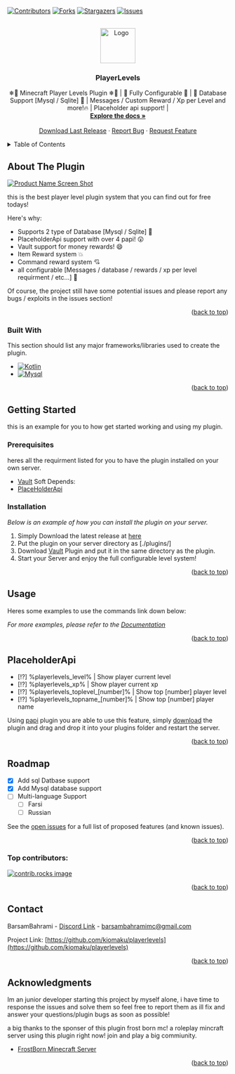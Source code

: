 
<a id="readme-top"></a>


[![Contributors][contributors-shield]][contributors-url]
[![Forks][forks-shield]][forks-url]
[![Stargazers][stars-shield]][stars-url]
[![Issues][issues-shield]][issues-url]




<br />
<div align="center">
  <a href="https://github.com/kiomaku/PlayerLevel">
    <img src="https://s3.amazonaws.com/shecodesio-production/uploads/files/000/037/428/original/lainsmall2.gif?1655370785" alt="Logo" width="80" height="80">
  </a>

  <h3 align="center">PlayerLevels</h3>

  <p align="center">
    ❄🎄 Minecraft Player Levels Plugin ❄🎄 | 📝 Fully Configurable 📝 | 📅 Database Support [Mysql / Sqlite] 📅 | Messages / Custom Reward / Xp per Level and more!🔥 | Placeholder api support! |
    <br />
    <a href="https://www.frostborn.ir/plugins/playerlevels/doc"><strong>Explore the docs »</strong></a>
    <br />
    <br />
    <a href="https://github.com/Kiomaku/PlayerLevels/releases/latest">Download Last Release</a>
    &middot;
    <a href="https://github.com/kiomaku/PlayerLevel/issues/new?labels=bug&template=bug-report---.md">Report Bug</a>
    &middot;
    <a href="https://github.com/kiomaku/PlayerLevel/issues/new?labels=enhancement&template=feature-request---.md">Request Feature</a>
  </p>
</div>



<!-- TABLE OF CONTENTS -->
<details>
  <summary>Table of Contents</summary>
  <ol>
    <li>
      <a href="#about-the-plugin">About The Plugin</a>
      <ul>
        <li><a href="#built-with">Built With</a></li>
      </ul>
    </li>
    <li>
      <a href="#getting-started">Getting Started</a>
      <ul>
        <li><a href="#prerequisites">Prerequisites</a></li>
        <li><a href="#installation">Installation</a></li>
      </ul>
    </li>
    <li><a href="#usage">Usage</a></li>
    <li><a href="#PlaceholderApi">PlaceholderApi</a></li>
    <li><a href="#contributing">Contributing</a></li>
    <li><a href="#contact">Contact</a></li>
    <li><a href="#acknowledgments">Acknowledgments</a></li>
  </ol>
</details>



<!-- ABOUT THE PROJECT -->
## About The Plugin

[![Product Name Screen Shot][product-screenshot]](https://example.com)

this is the best player level plugin system that you can find out for free todays!

Here's why:
* Supports 2 type of Database [Mysql / Sqlite] 💨
* PlaceholderApi support with over 4 papi! 😲
* Vault support for money rewards! :smile:
* Item Reward system 💥
* Command reward system 💘
* all configurable [Messages / database / rewards / xp per level requirment / etc...] 🍃

Of course, the project still have some potential issues and please report any bugs / exploits in the issues section!


<p align="right">(<a href="#readme-top">back to top</a>)</p>



### Built With

This section should list any major frameworks/libraries used to create the plugin.

* [![Kotlin][Kotlin]][Kotlin-url]
* [![Mysql][Mysql]][Mysql-url]

<p align="right">(<a href="#readme-top">back to top</a>)</p>



<!-- GETTING STARTED -->
## Getting Started

this is an example for you to how get started working and using my plugin.


### Prerequisites

heres all the requirment listed for you to have the plugin installed on your own server.

* [Vault](https://www.spigotmc.org/resources/vault.34315/)
Soft Depends:
* [PlaceHolderApi](https://www.spigotmc.org/resources/placeholderapi.6245/)

### Installation

_Below is an example of how you can install the plugin on your server._

1. Simply Download the latest release at [here](https://github.com/Kiomaku/PlayerLevels/releases/tag/BETA)
2. Put the plugin on your server directory as [./plugins/]
3. Download [Vault](https://www.spigotmc.org/resources/vault.34315/) Plugin and put it in the same directory as the plugin.
4. Start your Server and enjoy the full configurable level system!
<p align="right">(<a href="#readme-top">back to top</a>)</p>



<!-- USAGE EXAMPLES -->
## Usage

Heres some examples to use the commands link down below:

_For more examples, please refer to the [Documentation](https://www.frostborn.ir/plugins/playerlevels/usage)_

<p align="right">(<a href="#readme-top">back to top</a>)</p>

<!-- PAPI -->
## PlaceholderApi

- [⁉]  %playerlevels_level%  | Show player current level
- [⁉]  %playerlevels_xp%  | Show player current xp
- [⁉]  %playerlevels_toplevel_[number]%  | Show top [number] player level
- [⁉]  %playerlevels_topname_[number]%  | Show top [number] player name


Using [papi](https://www.spigotmc.org/resources/placeholderapi.6245/) plugin you are able to use this feature, simply [download](https://www.spigotmc.org/resources/placeholderapi.6245/) the plugin and drag and drop it into your plugins folder and restart the server.

<p align="right">(<a href="#readme-top">back to top</a>)</p>


<!-- ROADMAP -->
## Roadmap

- [x] Add sql Datbase support
- [x] Add Mysql database support
- [ ] Multi-language Support
    - [ ] Farsi
    - [ ] Russian

See the [open issues](https://github.com/kiomaku/PlayerLevels/issues) for a full list of proposed features (and known issues).

<p align="right">(<a href="#readme-top">back to top</a>)</p>



### Top contributors:

<a href="https://github.com/kiomaku/playerlevels/contributors">
  <img src="https://contrib.rocks/image?repo=kiomaku/playerlevels" alt="contrib.rocks image" />
</a>

<p align="right">(<a href="#readme-top">back to top</a>)</p>




<!-- CONTACT -->
## Contact

BarsamBahrami - [Discord Link](https://discord.gg/huvJ2ECjxP) - barsambahramimc@gmail.com

Project Link: [https://github.com/kiomaku/playerlevels](https://github.com/kiomaku/playerlevels)

<p align="right">(<a href="#readme-top">back to top</a>)</p>



<!-- ACKNOWLEDGMENTS -->
## Acknowledgments

Im an junior developer starting this project by myself alone, i have time to response the issues and solve them so feel free to report them as ill fix and answer your questions/plugin bugs as soon as possible!


a big thanks to the sponser of this plugin frost born mc! a roleplay mincraft server using this plugin right now! join and play a big commiunity.
* [FrostBorn Minecraft Server](https://frostborn.ir)
<p align="right">(<a href="#readme-top">back to top</a>)</p>



<!-- MARKDOWN LINKS & IMAGES -->
[contributors-shield]: https://img.shields.io/github/contributors/kiomaku/playerlevels.svg?style=for-the-badge
[contributors-url]: https://github.com/kiomaku/playerlevels/graphs/contributors
[forks-shield]: https://img.shields.io/github/forks/kiomaku/playerlevels.svg?style=for-the-badge
[forks-url]: https://github.com/kiomaku/playerlevels/network/members
[stars-shield]: https://img.shields.io/github/stars/kiomaku/playerlevels.svg?style=for-the-badge
[stars-url]: https://github.com/kiomaku/playerlevels/stargazers
[issues-shield]: https://img.shields.io/github/issues/kiomaku/playerlevels.svg?style=for-the-badge
[issues-url]: https://github.com/kiomaku/playerlevels/issues
[license-shield]: https://img.shields.io/github/license/kiomaku/playerlevels.svg?style=for-the-badge
[license-url]: https://github.com/kiomaku/playerlevels/blob/master/LICENSE.txt
[linkedin-shield]: https://img.shields.io/badge/-LinkedIn-black.svg?style=for-the-badge&logo=linkedin&colorB=555
[linkedin-url]: https://linkedin.com/in/othneildrew
[product-screenshot]: images/screenshot.png
[Kotlin]: https://img.shields.io/badge/Kotlin-000000?style=for-the-badge&logo=nextdotjs&logoColor=white
[Kotlin-url]: https://kotlinlang.org/
[Mysql]: https://img.shields.io/badge/Mysql-20232A?style=for-the-badge&logo=react&logoColor=61DAFB
[Mysql-url]: https://www.mysql.com/
